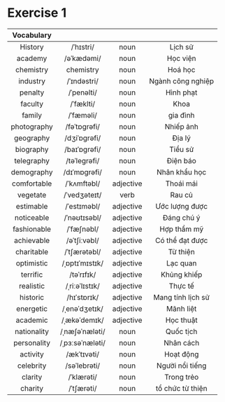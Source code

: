 # Exercise 1


<div align="center">
  
| Vocabulary| | | |
| :-----: | :-: |:-: |:-: |
| History | /ˈhɪstri/ |noun |Lịch sử|
| academy | /əˈkædəmi/ |noun |Học viện|
| chemistry |chemistry |noun |Hoá học|
| industry |/ˈɪndəstri/ |noun |Ngành công nghiệp|
| penalty |/ˈpenəlti/ |noun |Hình phạt|
| faculty |/ˈfæklti/ |noun |Khoa|
| family |/ˈfæməli/ |noun |gia đình|
| photography |/fəˈtɒɡrəfi/ |noun |Nhiếp ảnh|
| geography |/dʒiˈɒɡrəfi/ |noun |Địa lý|
| biography |/baɪˈɒɡrəfi/ |noun |Tiểu sử|
| telegraphy |/təˈleɡrəfi/ |noun |Điện báo|
| demography |/dɪˈmɒɡrəfi/|noun |Nhân khẩu học|  
| comfortable  |/ˈkʌmftəbl/|adjective |Thoái mái|  
| vegetate  |/ˈvedʒəteɪt/|verb |Rau củ|  
| estimable  |/ˈestɪməbl/|adjective |Ước lượng được|
| noticeable  |/ˈnəʊtɪsəbl/|adjective |Đáng chú ý|  
| fashionable  |/ˈfæʃnəbl/|adjective |Hợp thẩm mỹ|    
| achievable  |/əˈtʃiːvəbl/|adjective |Có thể đạt được|    
| charitable  |/ˈtʃærətəbl/|adjective |Từ thiện|    
| optimistic  |/ˌɒptɪˈmɪstɪk/|adjective |Lạc quan|   
| terrific   |/təˈrɪfɪk/ |adjective |Khủng khiếp|     
| realistic  |/ˌriːəˈlɪstɪk/ |adjective |Thực tế| 
| historic  |/hɪˈstɒrɪk/ |adjective |Mang tính lịch sử| 
| energetic  |/ˌenəˈdʒetɪk/ |adjective |Mãnh liệt|   
| academic  |/ˌækəˈdemɪk/ |adjective |Học thuật|   
| nationality  |/ˌnæʃəˈnæləti/ |noun |Quốc tịch|    
| personality  |/ˌpɜːsəˈnæləti/ |noun |Nhân cách|     
| activity  |/ækˈtɪvəti/|noun |Hoạt động|
| celebrity  |/səˈlebrəti/|noun |Người nổi tiếng|  
| clarity  |/ˈklærəti/|noun |Trong trẻo|    
| charity  |/ˈtʃærəti/|noun |tổ chức từ thiện|
  
</div>
